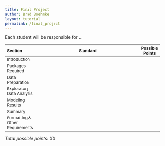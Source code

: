 ```yaml
---
title: Final Project
author: Brad Boehmke
layout: tutorial
permalink: /final_project
---
```


Each student will be responsible for ...




<div id="final-project-rubric" class="section level1" style="width: 100%;">
<table style="font-size:13px;">
<col width="20%">
<col width="70%">
<col width="10%">
<thead>
<tr class="header">
<th align="left">Section</th>
<th align="center">Standard</th>
<th align="center">Possible Points</th>
</tr>
</thead>
<tbody>
<tr class="odd">
<td align="left" valign="top">Introduction </td>
<td align="left" valign="top"> </td>
<td align="left" valign="top"> </td>
</tr>
<tr class="even">
<td align="left" valign="top">Packages Required </td>
<td align="left" valign="top"> </td>
<td align="left" valign="top"> </td>
</tr>
<tr class="odd">
<td align="left" valign="top">Data Preparation </td>
<td align="left" valign="top"> </td>
<td align="left" valign="top"> </td>
</tr>
<tr class="even">
<td align="left" valign="top">Exploratory Data Analysis </td>
<td align="left" valign="top"> </td>
<td align="left" valign="top"> </td>
</tr>
<tr class="odd">
<td align="left" valign="top">Modeling Results </td>
<td align="left" valign="top"> </td>
<td align="left" valign="top"> </td>
</tr>
<tr class="even">
<td align="left" valign="top">Summary </td>
<td align="left" valign="top"> </td>
<td align="left" valign="top"> </td>
</tr>
<tr class="odd">
<td align="left" valign="top">Formatting & Other Requirements </td>
<td align="left" valign="top"> </td>
<td align="left" valign="top"> </td>
</tr>
</tbody>
</table>
<p><em>Total possible points: XX</em></p>
</div>
